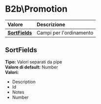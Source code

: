 # B2b\Promotion

| Valore | Descrizione |
| :--- | :--- |
| [**SortFields**](b2bpromotion.md#sortfields) | Campi per l'ordinamento |

## SortFields

**Tipo:** Valori separati da pipe  
**Valore di default:** Number  
**Valori:**

* Description
* Id
* Notes
* Number
